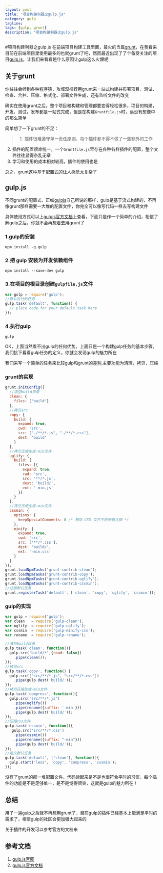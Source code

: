```yaml
---
layout: post
title: "项目构建利器之gulp.js"
category: gulp
tagline: 
tags: [gulp, grunt]
description: "项目构建利器之gulp.js"
---
```


#项目构建利器之gulp.js
在前端项目构建工具里面，最火的当属[grunt](http://gruntjs.com/)，在我看来目前在前端项目里使用最多的也就grunt了吧，然而最近出现了了个备受关注的项目[gulp.js](http://gulpjs.com/)，让我们来看看是什么原因让gulp这么火爆呢

## 关于grunt
你往往会听到各种程序猿，攻城湿推荐用grunt来一站式构建并布署项目，测试、检查、合并、压缩、格式化、部署文件生成，还有监听文件的改变  

确实在使用grunt之后，整个项目和构建和管理都要变得轻松很多，项目的构建，开发，测试，发布都是一站式完成，但是在构建`Gruntfile.js`时，远没有想像中的那么简单 

简单想了一下grunt的不足：
> 1. 插件很难遵守单一责任原则，每个插件都不得不做了一些额外的工作
2. 插件的配置很难统一，一个`Gruntfile.js`里存在各种各样插件的配置，整个文件往往显得杂乱无章
3. 学习和使用的成本相对较高，插件的使用也是   

总之，grunt这种基于配置式的让人感觉太复杂了

## gulp.js
不同grunt的配置式，正如[gulpjs](https://github.com/gulpjs/gulp)自己所说的那样，gulp是基于流式构建的，不再像grunt那样需要一大堆的配置文件，你完全可以像写代码一样去写构建文件

具体使用方式可以上[gulpjs官方文档](https://github.com/gulpjs/gulp/blob/master/docs/README.md)上查看，下面只是作一个简单的介绍，相信了解gulp之后，你就不会再想着去用grunt了
### 1.gulp的安装
```
npm install -g gulp
```
### 2.把 gulp 安装为开发依赖组件
```
npm install --save-dev gulp
```
### 3.在项目的根目录创建`gulpfile.js`文件
```javascript
var gulp = require('gulp');
//默认执行的任务
gulp.task('default', function() {
  // place code for your default task here
});
```
### 4.执行gulp
```
gulp
```
OK，上面当然看不出gulp的任何优势，上面只是一个构建gulp任务的基本步骤，我们接下看看gulp任务的定义，你就会发现gulp的魅力所在  

我们来写一个简单的任务来比较gulp和grunt的差别,主要功能为清理，拷贝，压缩
### grunt的实现
```javascript
grunt.initConfig({
  //清空build目录
  clean: {
    files: ['build']
  },
  //拷贝src
  copy: {
    build: {
      expand: true,
      cwd: 'src',
      src: ["./**/*.js", "./**/*.css"],
      dest: 'build'
    }
  },
  //拷贝压缩生成-min文件
  uglify: {
    build: {
      files: [{
        expand: true,
        cwd: 'src',
        src: '**/*.js',
        dest: 'build/',
        ext: '-min.js'
      }]
    }
  },
  //拷贝压缩生成-min文件
  cssmin: {
    options: {
      keepSpecialComments: 0 /* 移除 CSS 文件中的所有注释 */
    },
    minify: {
      expand: true,
      cwd: 'src',
      src: ['**/*.css'],
      dest: 'build/',
      ext: '-min.css'
    }
  }
});
grunt.loadNpmTasks('grunt-contrib-clean');
grunt.loadNpmTasks('grunt-contrib-copy');
grunt.loadNpmTasks('grunt-contrib-uglify');
grunt.loadNpmTasks('grunt-contrib-cssmin');
//注册默认任务
grunt.registerTask('default', ['clean', 'copy', 'uglify', 'cssmin']);
```
### gulp的实现
```javascript
var gulp = require('gulp');
var clean   = require('gulp-clean');
var uglify  = require('gulp-uglify');
var cssmin  = require('gulp-minify-css');
var rename  = require('gulp-rename');

//清空build目录
gulp.task('clean', function(){
  gulp.src('build/*',{read: false})
    .pipe(clean());
});
//拷贝src
gulp.task('copy', function() {
  gulp.src(["src/**/*.js", "src/**/*.css"])
    .pipe(gulp.dest('build/'));
});
//拷贝压缩生成-min文件
gulp.task('compress', function(){
  gulp.src('src/**/*.js')
    .pipe(uglify())
    .pipe(rename({suffix: '-min'}))
    .pipe(gulp.dest('build/'));
});
//压缩css文件
gulp.task('cssmin', function(){
   gulp.src('src/**/*.css')
    .pipe(cssmin())
    .pipe(rename({suffix: "-min"}))
    .pipe(gulp.dest('build/'));
});
//定义默认任务
gulp.task('default', ['clean'], function(){
  gulp.start('less', 'copy', 'compress', 'cssmin');
});
```
没有了grunt的那一堆配置文件，代码读起来是不是也很符合平时的习惯，每个插件的功能是不是足够单一，是不是觉得很爽，这就是gulp的魅力所在！

## 总结
用了一遍gulp之后就不再想用grunt了，目前gulp的插件已经基本上能满足平时的需求了，相信gulp的社区会更加强大起来的  

关于插件的开发可以参考官方的文档来

## 参考文档
1. [gulp.js官网](http://gulpjs.com/)
2. [gulp.js官方文档](https://github.com/gulpjs/gulp/tree/master/docs)